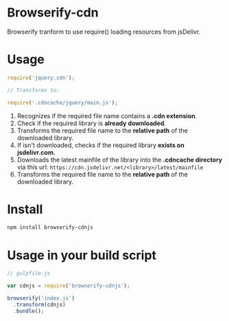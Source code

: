 # Browserify-cdn
Browserify tranform to use require() loading resources from jsDelivr.

# Usage
```javascript
require('jquery.cdn');

// Transforms to:

require('.cdncache/jquery/main.js');
```
1. Recognizes if the required file name contains a **.cdn extension**.
2. Check if the required library is **already downloaded**.
  1. Transforms the required file name to the **relative path** of the downloaded library.
3. If isn't downloaded, checks if the required library **exists on jsdelivr.com.**
  1. Downloads the latest mainfile of the library into the **.cdncache directory** via this url: ```https://cdn.jsdelivr.net/<library>/latest/mainfile```
  2. Transforms the required file name to the **relative path** of the downloaded library.
  
# Install

```bash
npm install browserify-cdnjs
```

# Usage in your build script
```javascript
// gulpfile.js

var cdnjs = require('browserify-cdnjs');

browserify('index.js')
  .transform(cdnjs)
  .bundle();
```

